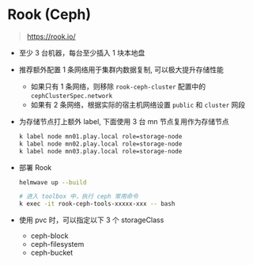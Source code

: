 # Rook (Ceph)

> https://rook.io/

- 至少 3 台机器，每台至少插入 1 块本地盘
- 推荐额外配置 1 条网络用于集群内数据复制, 可以极大提升存储性能
  - 如果只有 1 条网络，则移除 `rook-ceph-cluster` 配置中的 `cephClusterSpec.network`
  - 如果有 2 条网络，根据实际的宿主机网络设置 `public` 和 `cluster` 网段
- 为存储节点打上额外 label, 下面使用 3 台 mn 节点复用作为存储节点
  ```sh
  k label node mn01.play.local role=storage-node
  k label node mn02.play.local role=storage-node
  k label node mn03.play.local role=storage-node
  ```
- 部署 Rook

  ```sh
  helmwave up --build

  # 进入 toolbox 中，执行 ceph 常用命令
  k exec -it rook-ceph-tools-xxxxx-xxx -- bash
  ```

- 使用 pvc 时，可以指定以下 3 个 storageClass
  - ceph-block
  - ceph-filesystem
  - ceph-bucket

